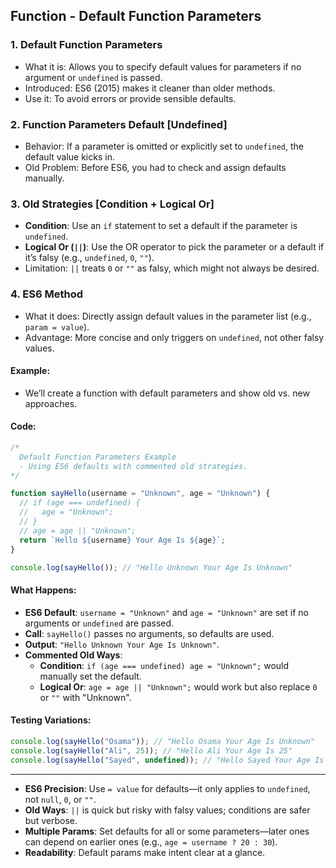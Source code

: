 ## Function - Default Function Parameters

### 1. Default Function Parameters
- What it is: Allows you to specify default values for parameters if no argument or `undefined` is passed.
- Introduced: ES6 (2015) makes it cleaner than older methods.
- Use it: To avoid errors or provide sensible defaults.

### 2. Function Parameters Default [Undefined]
- Behavior: If a parameter is omitted or explicitly set to `undefined`, the default value kicks in.
- Old Problem: Before ES6, you had to check and assign defaults manually.

### 3. Old Strategies [Condition + Logical Or]
- **Condition**: Use an `if` statement to set a default if the parameter is `undefined`.
- **Logical Or (`||`)**: Use the OR operator to pick the parameter or a default if it’s falsy (e.g., `undefined`, `0`, `""`).
- Limitation: `||` treats `0` or `""` as falsy, which might not always be desired.

### 4. ES6 Method
- What it does: Directly assign default values in the parameter list (e.g., `param = value`).
- Advantage: More concise and only triggers on `undefined`, not other falsy values.

#### Example:
- We’ll create a function with default parameters and show old vs. new approaches.

#### Code:
```javascript
/*
  Default Function Parameters Example
  - Using ES6 defaults with commented old strategies.
*/

function sayHello(username = "Unknown", age = "Unknown") {
  // if (age === undefined) {
  //   age = "Unknown";
  // }
  // age = age || "Unknown";
  return `Hello ${username} Your Age Is ${age}`;
}

console.log(sayHello()); // "Hello Unknown Your Age Is Unknown"
```

#### What Happens:
- **ES6 Default**: `username = "Unknown"` and `age = "Unknown"` are set if no arguments or `undefined` are passed.
- **Call**: `sayHello()` passes no arguments, so defaults are used.
- **Output**: `"Hello Unknown Your Age Is Unknown"`.
- **Commented Old Ways**:
  - **Condition**: `if (age === undefined) age = "Unknown";` would manually set the default.
  - **Logical Or**: `age = age || "Unknown";` would work but also replace `0` or `""` with "Unknown".

#### Testing Variations:
```javascript
console.log(sayHello("Osama")); // "Hello Osama Your Age Is Unknown"
console.log(sayHello("Ali", 25)); // "Hello Ali Your Age Is 25"
console.log(sayHello("Sayed", undefined)); // "Hello Sayed Your Age Is Unknown"
```

---


- **ES6 Precision**: Use `= value` for defaults—it only applies to `undefined`, not `null`, `0`, or `""`.
- **Old Ways**: `||` is quick but risky with falsy values; conditions are safer but verbose.
- **Multiple Params**: Set defaults for all or some parameters—later ones can depend on earlier ones (e.g., `age = username ? 20 : 30`).
- **Readability**: Default params make intent clear at a glance.
